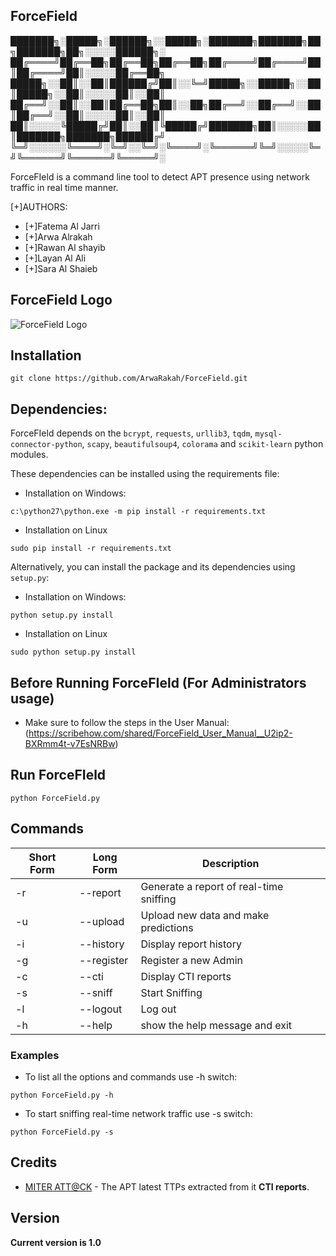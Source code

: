## ForceField

  ███████╗░█████╗░██████╗░░█████╗░███████╗███████╗██╗███████╗██╗░░░░░██████╗░
  ██╔════╝██╔══██╗██╔══██╗██╔══██╗██╔════╝██╔════╝██║██╔════╝██║░░░░░██╔══██╗
  █████╗░░██║░░██║██████╔╝██║░░╚═╝█████╗░░█████╗░░██║█████╗░░██║░░░░░██║░░██║
  ██╔══╝░░██║░░██║██╔══██╗██║░░██╗██╔══╝░░██╔══╝░░██║██╔══╝░░██║░░░░░██║░░██║
  ██║░░░░░╚█████╔╝██║░░██║╚█████╔╝███████╗██║░░░░░██║███████╗███████╗██████╔╝
  ╚═╝░░░░░░╚════╝░╚═╝░░╚═╝░╚════╝░╚══════╝╚═╝░░░░░╚═╝╚══════╝╚══════╝╚═════╝░

ForceFIeld is a command line tool to detect APT presence using network traffic in real time manner.

[+]AUTHORS:
* [+]Fatema Al Jarri
* [+]Arwa Alrakah
* [+]Rawan Al shayib
* [+]Layan Al Ali
* [+]Sara Al Shaieb

## ForceField Logo

![ForceField Logo]([https://github.com/arwar/ForceField/raw/main/logo.png](https://github.com/ArwaRakah/ForceField/blob/main/logo.jpeg?raw=true) "ForceField Logo")

## Installation

```
git clone https://github.com/ArwaRakah/ForceField.git
```
## Dependencies:

ForceFIeld depends on the `bcrypt`, `requests`, `urllib3`, `tqdm`, `mysql-connector-python`, `scapy`, `beautifulsoup4`, `colorama` and `scikit-learn` python modules. 

These dependencies can be installed using the requirements file:

- Installation on Windows:
```
c:\python27\python.exe -m pip install -r requirements.txt
```
- Installation on Linux
```
sudo pip install -r requirements.txt
```
Alternatively, you can install the package and its dependencies using `setup.py`:

- Installation on Windows:
```
python setup.py install
```
- Installation on Linux
```
sudo python setup.py install
```

## Before Running ForceFIeld (For Administrators usage)  
* Make sure to follow the steps in the User Manual: (https://scribehow.com/shared/ForceField_User_Manual__U2ip2-BXRmm4t-v7EsNRBw)
  
## Run ForceFIeld 
```
python ForceField.py
```

## Commands

Short Form    | Long Form     | Description
------------- | ------------- |-------------
-r            | --report      | Generate a report of real-time sniffing
-u            | --upload      | Upload new data and make predictions
-i            | --history     | Display report history
-g            | --register    | Register a new Admin
-c            | --cti         | Display CTI reports
-s            | --sniff       | Start Sniffing
-l            | --logout      | Log out
-h            | --help        | show the help message and exit

### Examples

* To list all the  options and commands use -h switch:

```python ForceField.py -h```

* To start sniffing real-time network traffic use -s switch:

``python ForceField.py -s``

## Credits

* [MITER ATT@CK](https://github.com/TheRook](https://attack.mitre.org/groups/)) - The APT latest TTPs extracted from it **CTI reports**. 


## Version
**Current version is 1.0**
